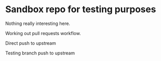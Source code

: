 Sandbox repo for testing purposes
=================================

Nothing really interesting here.

Working out pull requests workflow.

Direct push to upstream

Testing branch push to upstream
